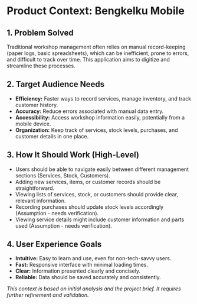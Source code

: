 # Product Context: Bengkelku Mobile

## 1. Problem Solved
Traditional workshop management often relies on manual record-keeping (paper logs, basic spreadsheets), which can be inefficient, prone to errors, and difficult to track over time. This application aims to digitize and streamline these processes.

## 2. Target Audience Needs
- **Efficiency:** Faster ways to record services, manage inventory, and track customer history.
- **Accuracy:** Reduce errors associated with manual data entry.
- **Accessibility:** Access workshop information easily, potentially from a mobile device.
- **Organization:** Keep track of services, stock levels, purchases, and customer details in one place.

## 3. How It Should Work (High-Level)
- Users should be able to navigate easily between different management sections (Services, Stock, Customers).
- Adding new services, items, or customer records should be straightforward.
- Viewing lists of services, stock, or customers should provide clear, relevant information.
- Recording purchases should update stock levels accordingly (Assumption - needs verification).
- Viewing service details might include customer information and parts used (Assumption - needs verification).

## 4. User Experience Goals
- **Intuitive:** Easy to learn and use, even for non-tech-savvy users.
- **Fast:** Responsive interface with minimal loading times.
- **Clear:** Information presented clearly and concisely.
- **Reliable:** Data should be saved accurately and consistently.

*This context is based on initial analysis and the project brief. It requires further refinement and validation.*
